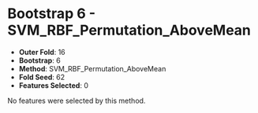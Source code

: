 # Bootstrap 6 - SVM_RBF_Permutation_AboveMean

- **Outer Fold**: 16
- **Bootstrap**: 6
- **Method**: SVM_RBF_Permutation_AboveMean
- **Fold Seed**: 62
- **Features Selected**: 0

No features were selected by this method.
